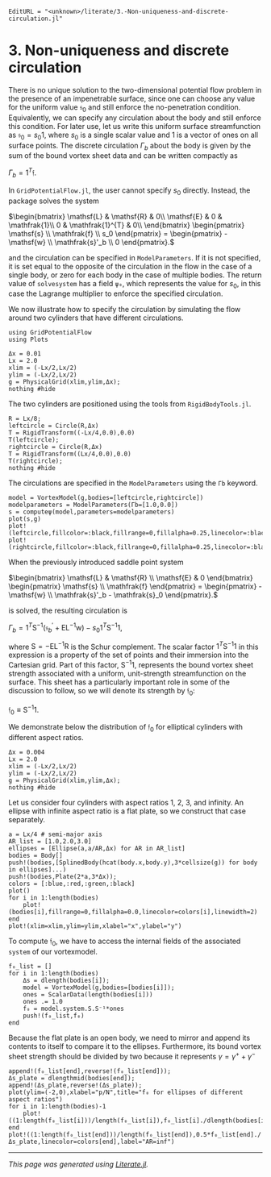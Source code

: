 ```@meta
EditURL = "<unknown>/literate/3.-Non-uniqueness-and-discrete-circulation.jl"
```

# 3. Non-uniqueness and discrete circulation

There is no unique solution to the two-dimensional potential flow problem in the presence of an impenetrable surface, since one can choose any value for the uniform value $\mathfrak{s}_0$ and still enforce the no-penetration condition. Equivalently, we can specify any circulation about the body and still enforce this condition. For later use, let us write this uniform surface streamfunction as $\mathfrak{s}_0 = s_0 \mathfrak{1}$, where $s_0$ is a single scalar value and $\mathfrak{1}$ is a vector of ones on all surface points. The discrete circulation $\Gamma_b$ about the body is given by the sum of the bound vortex sheet data and can be written compactly as

$\Gamma_b = \mathfrak{1}^{T} \mathfrak{f}.$

In `GridPotentialFlow.jl`, the user cannot specify $s_0$ directly. Instead, the package solves the system

$\begin{bmatrix}
\mathsf{L} & \mathsf{R} & 0\\
\mathsf{E} &  0 & \mathfrak{1}\\
0 & \mathfrak{1}^{T} & 0\\
\end{bmatrix} \begin{pmatrix} \mathsf{s} \\ \mathfrak{f} \\ s_0 \end{pmatrix} =
\begin{pmatrix} -\mathsf{w} \\ \mathfrak{s}'_b \\ 0 \end{pmatrix}.$

and the circulation can be specified in `ModelParameters`. If it is not specified, it is set equal to the opposite of the circulation in the flow in the case of a single body, or zero for each body in the case of multiple bodies. The return value of `solvesystem` has a field `ψ₀`, which represents the value for $s_0$, in this case the Lagrange multiplier to enforce the specified circulation.

We now illustrate how to specify the circulation by simulating the flow around two cylinders that have different circulations.

```@setup 3.-Non-uniqueness-and-discrete-circulation
using GridPotentialFlow
using Plots
```

```@example 3.-Non-uniqueness-and-discrete-circulation
Δx = 0.01
Lx = 2.0
xlim = (-Lx/2,Lx/2)
ylim = (-Lx/2,Lx/2)
g = PhysicalGrid(xlim,ylim,Δx);
nothing #hide
```

The two cylinders are positioned using the tools from `RigidBodyTools.jl`.

```@example 3.-Non-uniqueness-and-discrete-circulation
R = Lx/8;
leftcircle = Circle(R,Δx)
T = RigidTransform((-Lx/4,0.0),0.0)
T(leftcircle);
rightcircle = Circle(R,Δx)
T = RigidTransform((Lx/4,0.0),0.0)
T(rightcircle);
nothing #hide
```

The circulations are specified in the `ModelParameters` using the `Γb` keyword.

```@example 3.-Non-uniqueness-and-discrete-circulation
model = VortexModel(g,bodies=[leftcircle,rightcircle])
modelparameters = ModelParameters(Γb=[1.0,0.0])
s = computeψ(model,parameters=modelparameters)
plot(s,g)
plot!(leftcircle,fillcolor=:black,fillrange=0,fillalpha=0.25,linecolor=:black,linewidth=2)
plot!(rightcircle,fillcolor=:black,fillrange=0,fillalpha=0.25,linecolor=:black,linewidth=2)
```

When the previously introduced saddle point system

$\begin{bmatrix}
\mathsf{L} & \mathsf{R} \\
\mathsf{E} &  0
\end{bmatrix} \begin{pmatrix} \mathsf{s} \\ \mathfrak{f} \end{pmatrix} =
\begin{pmatrix} -\mathsf{w} \\ \mathfrak{s}'_b - \mathfrak{s}_0 \end{pmatrix}.$

is solved, the resulting circulation is

$\Gamma_{b} = \mathfrak{1}^{T} \mathsf{S}^{-1}\left(\mathfrak{s}_{b}^{\prime}+\mathsf{EL}^{-1} \mathsf{w}\right)-s_{0} \mathfrak{1}^{T} \mathsf{S}^{-1} \mathfrak{1},$

where $\mathsf{S} = -\mathsf{EL}^{-1}\mathsf{R}$ is the Schur complement. The scalar factor $\mathfrak{1}^{T} \mathsf{S}^{-1} \mathfrak{1}$ in this expression is a property of the set of points and their immersion into the Cartesian grid. Part of this factor, $\mathsf{S}^{-1} \mathfrak{1}$, represents the bound vortex sheet strength associated with a uniform, unit-strength streamfunction on the surface. This sheet has a particularly important role in some of the discussion to follow, so we will denote its strength by $\mathfrak{f}_0$:

$\mathfrak{f}_0 \equiv \mathsf{S}^{-1} \mathfrak{1}.$

We demonstrate below the distribution of $\mathfrak{f}_0$ for elliptical cylinders with different aspect ratios.

```@example 3.-Non-uniqueness-and-discrete-circulation
Δx = 0.004
Lx = 2.0
xlim = (-Lx/2,Lx/2)
ylim = (-Lx/2,Lx/2)
g = PhysicalGrid(xlim,ylim,Δx);
nothing #hide
```

Let us consider four cylinders with aspect ratios 1, 2, 3, and infinity. An ellipse with infinite aspect ratio is a flat plate, so we construct that case separately.

```@example 3.-Non-uniqueness-and-discrete-circulation
a = Lx/4 # semi-major axis
AR_list = [1.0,2.0,3.0]
ellipses = [Ellipse(a,a/AR,Δx) for AR in AR_list]
bodies = Body[]
push!(bodies,[SplinedBody(hcat(body.x,body.y),3*cellsize(g)) for body in ellipses]...)
push!(bodies,Plate(2*a,3*Δx));
colors = [:blue,:red,:green,:black]
plot()
for i in 1:length(bodies)
    plot!(bodies[i],fillrange=0,fillalpha=0.0,linecolor=colors[i],linewidth=2)
end
plot!(xlim=xlim,ylim=ylim,xlabel="x",ylabel="y")
```

To compute $\mathfrak{f}_0$, we have to access the internal fields of the associated `system` of our vortexmodel.

```@example 3.-Non-uniqueness-and-discrete-circulation
f₀_list = []
for i in 1:length(bodies)
    Δs = dlength(bodies[i]);
    model = VortexModel(g,bodies=[bodies[i]]);
    ones = ScalarData(length(bodies[i]))
    ones .= 1.0
    f₀ = model.system.S.S⁻¹*ones
    push!(f₀_list,f₀)
end
```

Because the flat plate is an open body, we need to mirror and append its contents to itself to compare it to the ellipses. Furthermore, its bound vortex sheet strength should be divided by two because it represents $\gamma = \gamma^{+} + \gamma^{-}$

```@example 3.-Non-uniqueness-and-discrete-circulation
append!(f₀_list[end],reverse!(f₀_list[end]));
Δs_plate = dlengthmid(bodies[end]);
append!(Δs_plate,reverse!(Δs_plate));
plot(ylim=(-2,0),xlabel="p/N",title="f₀ for ellipses of different aspect ratios")
for i in 1:length(bodies)-1
    plot!((1:length(f₀_list[i]))/length(f₀_list[i]),f₀_list[i]./dlength(bodies[i]),linecolor=colors[i],label="AR=$(AR_list[i])")
end
plot!((1:length(f₀_list[end]))/length(f₀_list[end]),0.5*f₀_list[end]./Δs_plate,linecolor=colors[end],label="AR=inf")
```

---

*This page was generated using [Literate.jl](https://github.com/fredrikekre/Literate.jl).*

